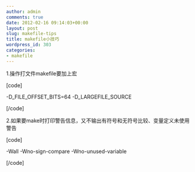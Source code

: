```yaml
---
author: admin
comments: true
date: 2012-02-16 09:14:03+00:00
layout: post
slug: makefile-tips
title: makefile小技巧
wordpress_id: 303
categories:
- makefile
---
```


1.操作打文件makefile要加上宏

[code]

-D_FILE_OFFSET_BITS=64 -D_LARGEFILE_SOURCE

[/code]

2.如果要make时打印警告信息，又不输出有符号和无符号比较、变量定义未使用警告

[code]

-Wall -Wno-sign-compare -Wno-unused-variable

[/code] 
